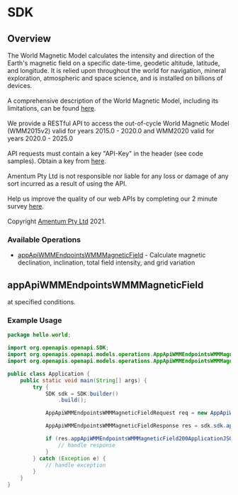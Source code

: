 # SDK

## Overview


The World Magnetic Model calculates the intensity and direction of the Earth's magnetic field on a specific date-time, geodetic altitude, latitude, and longitude. It is relied upon throughout the world for navigation, mineral exploration, atmospheric and space science, and is installed on billions of devices.  <br><br>
A comprehensive description of the World Magnetic Model, including its  limitations, can be found <a href='https://www.ngdc.noaa.gov/geomag/WMM/'>here</a>.  <br><br>
We provide a RESTful API to access the out-of-cycle  World Magnetic Model (WMM2015v2) valid for years 2015.0 - 2020.0 and WMM2020 valid for years 2020.0 - 2025.0<br><br>
API requests must contain a key "API-Key" in the header (see code samples). Obtain a key from  <a href='https://developer.amentum.io'>here</a>. <br><br> 
Amentum Pty Ltd is not responsible nor liable for any loss or damage of any sort incurred as a result of using the API. <br><br>
Help us improve the quality of our web APIs by completing our 2 minute survey <a href="https://www.surveymonkey.com/r/CTDTRBN">here</a>.<br><br>
Copyright <a href='https://amentum.space'>Amentum Pty Ltd</a> 2021.


### Available Operations

* [appApiWMMEndpointsWMMMagneticField](#appapiwmmendpointswmmmagneticfield) - Calculate magnetic declination, inclination, total field intensity, and grid variation


## appApiWMMEndpointsWMMMagneticField

at specified conditions.


### Example Usage

```java
package hello.world;

import org.openapis.openapi.SDK;
import org.openapis.openapi.models.operations.AppApiWMMEndpointsWMMMagneticFieldRequest;
import org.openapis.openapi.models.operations.AppApiWMMEndpointsWMMMagneticFieldResponse;

public class Application {
    public static void main(String[] args) {
        try {
            SDK sdk = SDK.builder()
                .build();

            AppApiWMMEndpointsWMMMagneticFieldRequest req = new AppApiWMMEndpointsWMMMagneticFieldRequest(10, 80, 100, 2020.5);            

            AppApiWMMEndpointsWMMMagneticFieldResponse res = sdk.sdk.appApiWMMEndpointsWMMMagneticField(req);

            if (res.appApiWMMEndpointsWMMMagneticField200ApplicationJSONObject != null) {
                // handle response
            }
        } catch (Exception e) {
            // handle exception
        }
    }
}
```
